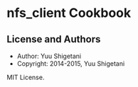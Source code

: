 nfs_client Cookbook
===================

License and Authors
-------------------
- Author: Yuu Shigetani
- Copyright: 2014-2015, Yuu Shigetani

MIT License.
